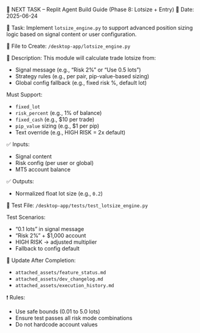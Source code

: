 📌 NEXT TASK – Replit Agent Build Guide (Phase 8: Lotsize + Entry)
📅 Date: 2025-06-24

🧠 Task:
Implement `lotsize_engine.py` to support advanced position sizing logic based on signal content or user configuration.

🔧 File to Create:
`/desktop-app/lotsize_engine.py`

🧩 Description:
This module will calculate trade lotsize from:
- Signal message (e.g., “Risk 2%” or “Use 0.5 lots”)
- Strategy rules (e.g., per pair, pip-value-based sizing)
- Global config fallback (e.g., fixed risk %, default lot)

Must Support:
- `fixed_lot`
- `risk_percent` (e.g., 1% of balance)
- `fixed_cash` (e.g., $10 per trade)
- `pip_value` sizing (e.g., $1 per pip)
- Text override (e.g., HIGH RISK = 2x default)

✅ Inputs:
- Signal content
- Risk config (per user or global)
- MT5 account balance

✅ Outputs:
- Normalized float lot size (e.g., `0.2`)

🧪 Test File:
`/desktop-app/tests/test_lotsize_engine.py`

Test Scenarios:
- “0.1 lots” in signal message
- “Risk 2%” + $1,000 account
- HIGH RISK → adjusted multiplier
- Fallback to config default

📂 Update After Completion:
- `attached_assets/feature_status.md`
- `attached_assets/dev_changelog.md`
- `attached_assets/execution_history.md`

❗ Rules:
- Use safe bounds (0.01 to 5.0 lots)
- Ensure test passes all risk mode combinations
- Do not hardcode account values
